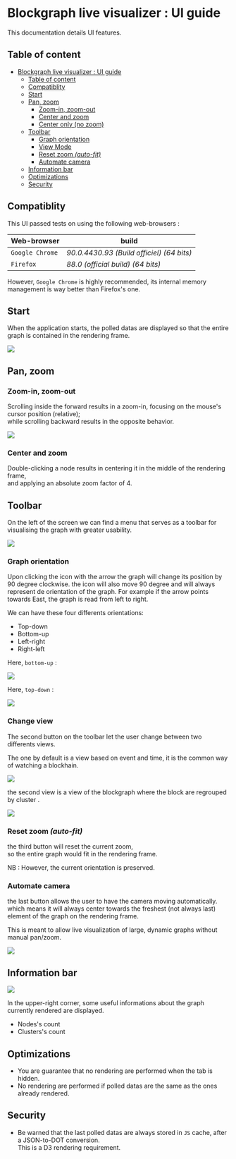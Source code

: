 # Blockgraph live visualizer : UI guide

This documentation details UI features.


## Table of content

- [Blockgraph live visualizer : UI guide](#blockgraph-live-visualizer--ui-guide)
  - [Table of content](#table-of-content)
  - [Compatiblity](#compatiblity)
  - [Start](#start)
  - [Pan, zoom](#pan-zoom)
    - [Zoom-in, zoom-out](#zoom-in-zoom-out)
    - [Center and zoom](#center-and-zoom)
    - [Center only (no zoom)](#center-only-no-zoom)
  - [Toolbar](#toolbar)
    - [Graph orientation](#graph-orientation)
    - [View Mode](#change-view)
    - [Reset zoom *(auto-fit)*](#reset-zoom-auto-fit)
    - [Automate camera](#automate-camera)
  - [Information bar](#information-bar)
  - [Optimizations](#optimizations)
  - [Security](#security)

## Compatiblity

This UI passed tests on using the following web-browsers :

| Web-browser | build |
| ----------- | ----- |
| `Google Chrome`   | *90.0.4430.93 (Build officiel) (64 bits)* |
| `Firefox`         | *88.0  (official build) (64 bits)*        |

However, `Google Chrome` is highly recommended, its internal memory management is way better than Firefox's one.

## Start

When the application starts, the polled datas are displayed so that the entire graph is contained in the rendering frame.

![](./documentation/images/conteneur-trait_rouge.PNG)

## Pan, zoom

### Zoom-in, zoom-out

Scrolling inside the forward results in a zoom-in, focusing on the mouse's cursor position (relative);  
while scrolling backward results in the opposite behavior.

![](./documentation/images/zoom.PNG)

### Center and zoom

Double-clicking a node  results in centering it in the middle of the rendering frame,  
and applying an absolute zoom factor of 4.


## Toolbar

On the left of the screen we can find a menu that serves as a toolbar for visualising the graph with greater usability.

![](./documentation/images/menu-trait_rouge.PNG)


### Graph orientation

Upon clicking the icon with the arrow the graph will change its position by 90 degree clockwise. the icon will also move 90 degree and will always represent de orientation of the graph. 
For example if the arrow points towards East, the graph is read from left to right.

We can have these four differents orientations:

- Top-down  
- Bottom-up
- Left-right
- Right-left

Here, `bottom-up` :

![](./documentation/images/bottom-up.PNG)

Here, `top-down` :

![](./documentation/images/top-down.PNG)

### Change view

The second button on the toolbar let the user change between two differents views.

The one by default is a view based on event and time, it is the common way of watching a blockhain.

![](./documentation/images/bgraph.PNG)

the second view is a view of the blockgraph where the block are regrouped by cluster .

![](./documentation/images/cluster.PNG)



### Reset zoom *(auto-fit)*

the third button will reset the current zoom,  
so the entire graph would fit in the rendering frame.

NB : However, the current orientation is preserved.

### Automate camera
the last button allows the user to have the camera moving automatically. which means it will always center towards the freshest (not always last) element of the graph on the rendering frame.

This is meant to allow live visualization of large, dynamic graphs without manual pan/zoom.

![](./documentation/images/automate_camera.PNG)

## Information bar

![](./documentation/images/info.PNG)

In the upper-right corner, some useful informations about the graph currently rendered are displayed.

- Nodes's count
- Clusters's count

## Optimizations

- You are guarantee that no rendering are performed when the tab is hidden.
- No rendering are performed if polled datas are the same as the ones already rendered.

## Security

- Be warned that the last polled datas are always stored in `JS` cache, after a JSON-to-DOT conversion.  
  This is a D3 rendering requirement.
